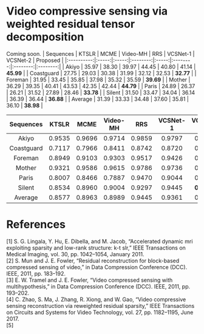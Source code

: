 # Video compressive sensing via weighted residual tensor decomposition
Coming soon.
|  Sequences | KTSLR |  MCME | Video-MH |  RRS  | VCSNet-1 | VCSNet-2 | Proposed |
|:----------:|:-----:|:-----:|:--------:|:-----:|:--------:|:--------:|:--------:|
|    Akiyo   | 35.97 | 38.30 |   39.97  | 44.45 |   40.80  |   41.14  |   **45.99**  |
| Coastguard | 27.75 | 29.03 |   30.38  | 31.99 |   32.12  |   32.53  |   **32.77**  |
|   Foreman  | 31.95 | 33.45 |   35.85  | 37.98 |   35.32  |   35.59  |   **39.69**  |
|   Mother   | 36.29 | 39.35 |   40.41  | 43.53 |   42.35  |   42.44  |   **44.79**  |
|    Paris   | 24.89 | 26.37 |   26.21  | 31.52 |   27.89  |   28.46  |   **33.78**  |
|   Silent   | 31.50 | 33.47 |   34.04  | 36.14 |   36.39  |   36.44  |   **36.88**  |
|   Average  | 31.39 | 33.33 |   34.48  | 37.60 |   35.81  |   36.10  |   **38.98**  |



|  Sequences |  KTSLR |  MCME  | Video-MH |   RRS  | VCSNet-1 | VCSNet-2 | Proposed |
|:----------:|:------:|:------:|:--------:|:------:|:--------:|:--------:|:--------:|
|    Akiyo   | 0.9535 | 0.9696 |  0.9714  | 0.9859 |  0.9797  |  0.9807  |  **0.9889**  |
| Coastguard | 0.7117 | 0.7966 |  0.8411  | 0.8742 |  0.8720  |  0.8823  |  **0.8940**  |
|   Foreman  | 0.8949 | 0.9103 |  0.9303  | 0.9517 |  0.9426  |  0.9456  |  **0.9611**  |
|   Mother   | 0.9321 | 0.9586 |  0.9615  | 0.9786 |  0.9736  |  0.9743  |  **0.9830**  |
|    Paris   | 0.8007 | 0.8466 |  0.7887  | 0.9470 |  0.9044  |  0.9101  |  **0.9599**  |
|   Silent   | 0.8534 | 0.8960 |  0.9004  | 0.9297 |  0.9445  |  **0.9443**  |  0.9421  |
|   Average  | 0.8577 | 0.8963 |  0.8989  | 0.9445 |  0.9361  |  0.9396  |  **0.9548**  |



# References
[1] S. G. Lingala, Y. Hu, E. Dibella, and M. Jacob, “Accelerated dynamic mri exploiting sparsity and low-rank structure: k-t slr,” IEEE Transactions on Medical Imaging, vol. 30, pp. 1042–1054, January 2011.  
[2] S. Mun and J. E. Fowler, “Residual reconstruction for block-based compressed sensing of video,” in Data Compression Conference (DCC). IEEE, 2011, pp. 183–192.  
[3] E. W. Tramel and J. E. Fowler, “Video compressed sensing with multihypothesis,” in Data Compression Conference (DCC). IEEE, 2011, pp. 193–202.  
[4] C. Zhao, S. Ma, J. Zhang, R. Xiong, and W. Gao, “Video compressive sensing reconstruction via reweighted residual sparsity,” IEEE Transactions on Circuits and Systems for Video Technology, vol. 27, pp. 1182–1195, June 2017.  
[5] 

